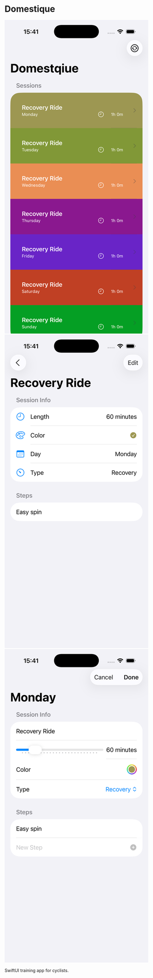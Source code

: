 # Domestique

![Session View](Resources/SessionsView.png)
![Session View](Resources/DetailView.png)
![Session View](Resources/EditView.png)

SwiftUI training app for cyclists.
